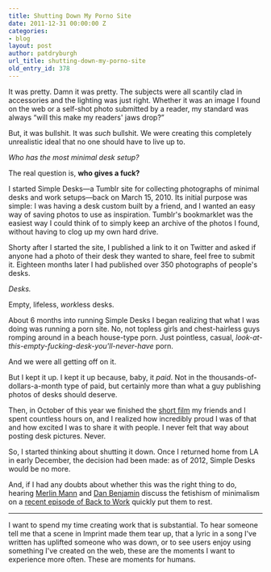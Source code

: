 ```yaml
---
title: Shutting Down My Porno Site
date: 2011-12-31 00:00:00 Z
categories:
- blog
layout: post
author: patdryburgh
url_title: shutting-down-my-porno-site
old_entry_id: 378
---
```


It was pretty. Damn it was pretty. The subjects were all scantily clad in accessories and the lighting was just right. Whether it was an image I found on the web or a self-shot photo submitted by a reader, my standard was always “will this make my readers' jaws drop?”

But, it was bullshit. It was *such* bullshit. We were creating this completely unrealistic ideal that no one should have to live up to.

*Who has the most minimal desk setup?*

The real question is, **who gives a fuck?**

I started Simple Desks—a Tumblr site for collecting photographs of minimal desks and work setups—back on March 15, 2010. Its initial purpose was simple: I was having a desk custom built by a friend, and I wanted an easy way of saving photos to use as inspiration. Tumblr's bookmarklet was the easiest way I could think of to simply keep an archive of the photos I found, without having to clog up my own hard drive.

Shorty after I started the site, I published a link to it on Twitter and asked if anyone had a photo of their desk they wanted to share, feel free to submit it. Eighteen months later I had published over 350 photographs of people's desks.

*Desks.*

Empty, lifeless, *work*less desks.

About 6 months into running Simple Desks I began realizing that what I was doing was running a porn site. No, not topless girls and chest-hairless guys romping around in a beach house-type porn. Just pointless, casual, *look-at-this-empty-fucking-desk-you'll-never-have* porn.

And we were all getting off on it.

But I kept it up. I kept it up because, baby, it *paid*. Not in the thousands-of-dollars-a-month type of paid, but certainly more than what a guy publishing photos of desks should deserve.

Then, in October of this year we finished the [short film](http://imprintfilm.com) my friends and I spent countless hours on, and I realized how incredibly proud I was of that and how excited I was to share it with people. I never felt that way about posting desk pictures. Never.

So, I started thinking about shutting it down. Once I returned home from LA in early December, the decision had been made: as of 2012, Simple Desks would be no more.

And, if I had any doubts about whether this was the right thing to do, hearing [Merlin Mann](http://merlinmann.com) and [Dan Benjamin](http://danbenjamin.com) discuss the fetishism of minimalism on a [recent episode of Back to Work](http://5by5.tv/b2w/46) quickly put them to rest.

<hr />

I want to spend my time creating work that is substantial. To hear someone tell me that a scene in Imprint made them tear up, that a lyric in a song I've written has uplifted someone who was down, or to see users enjoy using something I've created on the web, these are the moments I want to experience more often. These are moments for humans.